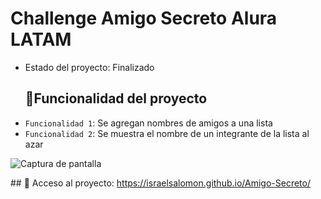 <h1>Challenge Amigo Secreto Alura LATAM</h1>

- Estado del proyecto: Finalizado
  ## :hammer:Funcionalidad del proyecto
- `Funcionalidad 1`: Se agregan nombres de amigos a una lista
- `Funcionalidad 2`: Se muestra el nombre de un integrante de la lista al azar

![Captura de pantalla](https://github.com/user-attachments/assets/07c92c3a-b55f-4c09-8d1b-d6a9d23f5e7d)

\## 📁 Acceso al proyecto: https://israelsalomon.github.io/Amigo-Secreto/
